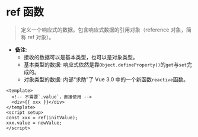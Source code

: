# ref 函数

> 定义一个响应式的数据。包含响应式数据的引用对象（reference 对象，简称 ref 对象）。

- **备注**:
  - 接收的数据可以是基本类型，也可以是对象类型。
  - 基本类型的数据: 响应式依然是靠`Object.defineProperty()`的`get`与`set`完成的。
  - 对象类型的数据: 内部“求助”了 Vue 3.0 中的一个新函数`reactive`函数。

```vue
<template>
  <!-- 不需要`.value`，直接使用 -->
  <div>{{ xxx }}</div>
</template>
<script setup>
const xxx = ref(initValue);
xxx.value = newValue;
</script>
```
